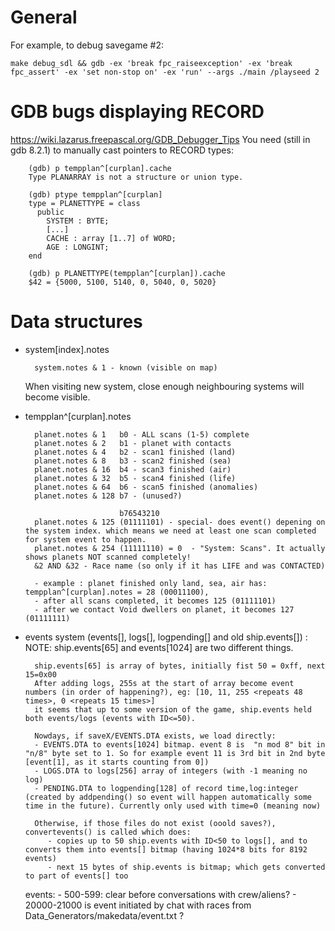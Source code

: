 General
=======

For example, to debug savegame #2:

`make debug_sdl && gdb -ex 'break fpc_raiseexception' -ex 'break fpc_assert' -ex 'set non-stop on' -ex 'run' --args ./main /playseed 2`


GDB bugs displaying RECORD
==========================
  https://wiki.lazarus.freepascal.org/GDB_Debugger_Tips
  You need (still in gdb 8.2.1) to manually cast pointers to RECORD types:

        (gdb) p tempplan^[curplan].cache
        Type PLANARRAY is not a structure or union type.

        (gdb) ptype tempplan^[curplan]
        type = PLANETTYPE = class
          public
            SYSTEM : BYTE;
            [...]
            CACHE : array [1..7] of WORD;
            AGE : LONGINT;
        end

        (gdb) p PLANETTYPE(tempplan^[curplan]).cache
        $42 = {5000, 5100, 5140, 0, 5040, 0, 5020}


Data structures
===============
- system[index].notes

        system.notes & 1 - known (visible on map)

  When visiting new system, close enough neighbouring systems will become visible.

- tempplan^[curplan].notes

        planet.notes & 1   b0 - ALL scans (1-5) complete
        planet.notes & 2   b1 - planet with contacts
        planet.notes & 4   b2 - scan1 finished (land)
        planet.notes & 8   b3 - scan2 finished (sea)
        planet.notes & 16  b4 - scan3 finished (air)
        planet.notes & 32  b5 - scan4 finished (life)
        planet.notes & 64  b6 - scan5 finished (anomalies)
        planet.notes & 128 b7 - (unused?)

                           b76543210
        planet.notes & 125 (01111101) - special- does event() depening on the system index. which means we need at least one scan completed for system event to happen.
        planet.notes & 254 (11111110) = 0  - "System: Scans". It actually shows planets NOT scanned completely!
        &2 AND &32 - Race name (so only if it has LIFE and was CONTACTED)

        - example : planet finished only land, sea, air has: tempplan^[curplan].notes = 28 (00011100), 
        - after all scans completed, it becomes 125 (01111101)
        - after we contact Void dwellers on planet, it becomes 127 (01111111)

- events system (events[], logs[], logpending[] and old ship.events[]) :
	NOTE: ship.events[65] and events[1024] are two different things.

        ship.events[65] is array of bytes, initially fist 50 = 0xff, next 15=0x00
        After adding logs, 255s at the start of array become event numbers (in order of happening?), eg: [10, 11, 255 <repeats 48 times>, 0 <repeats 15 times>]
        it seems that up to some version of the game, ship.events held both events/logs (events with ID<=50).

        Nowdays, if saveX/EVENTS.DTA exists, we load directly:
        - EVENTS.DTA to events[1024] bitmap. event 8 is  "n mod 8" bit in "n/8" byte set to 1. So for example event 11 is 3rd bit in 2nd byte [event[1], as it starts counting from 0])
        - LOGS.DTA to logs[256] array of integers (with -1 meaning no log)
        - PENDING.DTA to logpending[128] of record time,log:integer (created by addpending() so event will happen automatically some time in the future). Currently only used with time=0 (meaning now)

        Otherwise, if those files do not exist (ooold saves?), convertevents() is called which does:
           - copies up to 50 ship.events with ID<50 to logs[], and to converts them into events[] bitmap (having 1024*8 bits for 8192 events)
           - next 15 bytes of ship.events is bitmap; which gets converted to part of events[] too

	events:
		- 500-599: clear before conversations with crew/aliens?
		- 20000-21000 is event initiated by chat with races from  Data_Generators/makedata/event.txt ?
